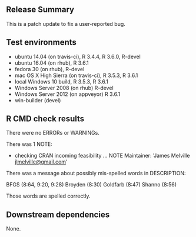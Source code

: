 ## Release Summary

This is a patch update to fix a user-reported bug.

## Test environments

* ubuntu 14.04 (on travis-ci), R 3.4.4, R 3.6.0, R-devel
* ubuntu 16.04 (on rhub), R 3.6.1
* fedora 30 (on rhub), R-devel
* mac OS X High Sierra (on travis-ci), R 3.5.3, R 3.6.1
* local Windows 10 build, R 3.5.3, R 3.6.1
* Windows Server 2008 (on rhub) R-devel
* Windows Server 2012 (on appveyor) R 3.6.1
* win-builder (devel)

## R CMD check results

There were no ERRORs or WARNINGs.

There was 1 NOTE:

* checking CRAN incoming feasibility ... NOTE
Maintainer: 'James Melville <jlmelville@gmail.com>'

There was a message about possibly mis-spelled words in DESCRIPTION:

  BFGS (8:64, 9:20, 9:28)
  Broyden (8:30)
  Goldfarb (8:47)
  Shanno (8:56)

Those words are spelled correctly.

## Downstream dependencies

None.
